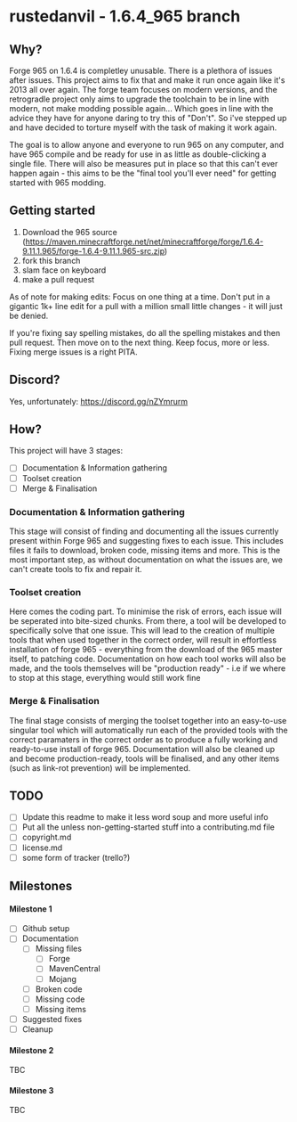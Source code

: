 # rustedanvil - 1.6.4_965 branch

## Why?
Forge 965 on 1.6.4 is completley unusable. There is a plethora of issues after issues. This project aims to fix that and make it run once again like it's 2013 all over again. The forge team focuses on modern versions, and the retrogradle project only aims to upgrade the toolchain to be in line with modern, not make modding possible again... Which goes in line with the advice they have for anyone daring to try this of "Don't". So i've stepped up and have decided to torture myself with the task of making it work again.

The goal is to allow anyone and everyone to run 965 on any computer, and have 965 compile and be ready for use in as little as double-clicking a single file. There will also be measures put in place so that this can't ever happen again - this aims to be the "final tool you'll ever need" for getting started with 965 modding. 
## Getting started
1. Download the 965 source (https://maven.minecraftforge.net/net/minecraftforge/forge/1.6.4-9.11.1.965/forge-1.6.4-9.11.1.965-src.zip)
2. fork this branch
3. slam face on keyboard
4. make a pull request

As of note for making edits: Focus on one thing at a time. Don't put in a gigantic 1k+ line edit for a pull with a million small little changes - it will just be denied. 

If you're fixing say spelling mistakes, do all the spelling mistakes and then pull request. Then move on to the next thing. Keep focus, more or less. Fixing merge issues is a right PITA.
## Discord?
Yes, unfortunately: https://discord.gg/nZYmrurm

## How?
This project will have 3 stages:
- [ ] Documentation & Information gathering
- [ ] Toolset creation
- [ ] Merge & Finalisation
### Documentation & Information gathering
This stage will consist of finding and documenting all the issues currently present within Forge 965 and suggesting fixes to each issue. This includes files it fails to download, broken code, missing items and more. This is the most important step, as without documentation on what the issues are, we can't create tools to fix and repair it.
### Toolset creation
Here comes the coding part. To minimise the risk of errors, each issue will be seperated into bite-sized chunks. From there, a tool will be developed to specifically solve that one issue. This will lead to the creation of multiple tools that when used together in the correct order, will result in effortless installation of forge 965 - everything from the download of the 965 master itself, to patching code. Documentation on how each tool works will also be made, and the tools themselves will be "production ready" - i.e if we where to stop at this stage, everything would still work fine
### Merge & Finalisation
The final stage consists of merging the toolset together into an easy-to-use singular tool which will automatically run each of the provided tools with the correct paramaters in the correct order as to produce a fully working and ready-to-use install of forge 965. Documentation will also be cleaned up and become production-ready, tools will be finalised, and any other items (such as link-rot prevention) will be implemented.
## TODO
- [ ] Update this readme to make it less word soup and more useful info
- [ ] Put all the unless non-getting-started stuff into a contributing.md file
- [ ] copyright.md
- [ ] license.md
- [ ] some form of tracker (trello?)
## Milestones
#### Milestone 1
- [ ] Github setup
- [ ] Documentation
	- [ ] Missing files
		- [ ] Forge
		- [ ] MavenCentral
		- [ ] Mojang
	- [ ] Broken code
	- [ ] Missing code
	- [ ] Missing items
- [ ] Suggested fixes
- [ ] Cleanup
#### Milestone 2
TBC
#### Milestone 3
TBC